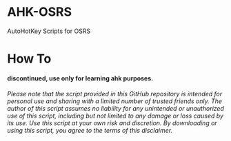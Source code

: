 # AHK-OSRS

AutoHotKey Scripts for OSRS

# How To
#### discontinued, use only for learning ahk purposes.

###### Please note that the script provided in this GitHub repository is intended for personal use and sharing with a limited number of trusted friends only. The author of this script assumes no liability for any unintended or unauthorized use of this script, including but not limited to any damage or loss caused by its use. Use this script at your own risk and discretion. By downloading or using this script, you agree to the terms of this disclaimer.
